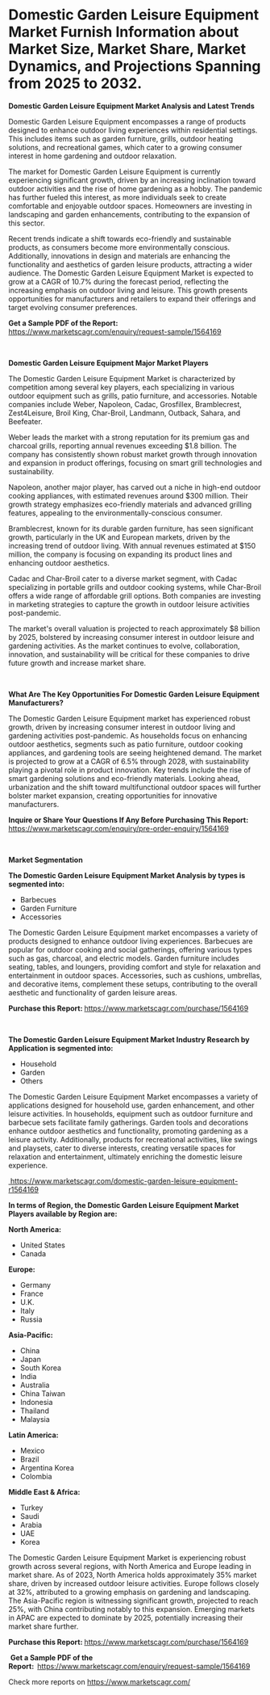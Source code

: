 <p><h1>Domestic Garden Leisure Equipment Market Furnish Information about Market Size, Market Share, Market Dynamics, and Projections Spanning from 2025 to 2032.</h1></p><p><strong>Domestic Garden Leisure Equipment Market Analysis and Latest Trends</strong></p>
<p><p>Domestic Garden Leisure Equipment encompasses a range of products designed to enhance outdoor living experiences within residential settings. This includes items such as garden furniture, grills, outdoor heating solutions, and recreational games, which cater to a growing consumer interest in home gardening and outdoor relaxation.</p><p>The market for Domestic Garden Leisure Equipment is currently experiencing significant growth, driven by an increasing inclination toward outdoor activities and the rise of home gardening as a hobby. The pandemic has further fueled this interest, as more individuals seek to create comfortable and enjoyable outdoor spaces. Homeowners are investing in landscaping and garden enhancements, contributing to the expansion of this sector.</p><p>Recent trends indicate a shift towards eco-friendly and sustainable products, as consumers become more environmentally conscious. Additionally, innovations in design and materials are enhancing the functionality and aesthetics of garden leisure products, attracting a wider audience. The Domestic Garden Leisure Equipment Market is expected to grow at a CAGR of 10.7% during the forecast period, reflecting the increasing emphasis on outdoor living and leisure. This growth presents opportunities for manufacturers and retailers to expand their offerings and target evolving consumer preferences.</p></p>
<p><strong>Get a Sample PDF of the Report:&nbsp;</strong> <a href="https://www.marketscagr.com/enquiry/request-sample/1564169?utm_campaign=2336&utm_medium=2&utm_source=Github&utm_content=ia&utm_term=09022025&utm_id=domestic-garden-leisure-equipment">https://www.marketscagr.com/enquiry/request-sample/1564169</a></p>
<p>&nbsp;</p>
<p><strong>Domestic Garden Leisure Equipment Major Market Players</strong></p>
<p><p>The Domestic Garden Leisure Equipment Market is characterized by competition among several key players, each specializing in various outdoor equipment such as grills, patio furniture, and accessories. Notable companies include Weber, Napoleon, Cadac, Grosfillex, Bramblecrest, Zest4Leisure, Broil King, Char-Broil, Landmann, Outback, Sahara, and Beefeater. </p><p>Weber leads the market with a strong reputation for its premium gas and charcoal grills, reporting annual revenues exceeding $1.8 billion. The company has consistently shown robust market growth through innovation and expansion in product offerings, focusing on smart grill technologies and sustainability. </p><p>Napoleon, another major player, has carved out a niche in high-end outdoor cooking appliances, with estimated revenues around $300 million. Their growth strategy emphasizes eco-friendly materials and advanced grilling features, appealing to the environmentally-conscious consumer.</p><p>Bramblecrest, known for its durable garden furniture, has seen significant growth, particularly in the UK and European markets, driven by the increasing trend of outdoor living. With annual revenues estimated at $150 million, the company is focusing on expanding its product lines and enhancing outdoor aesthetics.</p><p>Cadac and Char-Broil cater to a diverse market segment, with Cadac specializing in portable grills and outdoor cooking systems, while Char-Broil offers a wide range of affordable grill options. Both companies are investing in marketing strategies to capture the growth in outdoor leisure activities post-pandemic.</p><p>The market's overall valuation is projected to reach approximately $8 billion by 2025, bolstered by increasing consumer interest in outdoor leisure and gardening activities. As the market continues to evolve, collaboration, innovation, and sustainability will be critical for these companies to drive future growth and increase market share.</p></p>
<p>&nbsp;</p>
<p><strong>What Are The Key Opportunities For Domestic Garden Leisure Equipment Manufacturers?</strong></p>
<p><p>The Domestic Garden Leisure Equipment market has experienced robust growth, driven by increasing consumer interest in outdoor living and gardening activities post-pandemic. As households focus on enhancing outdoor aesthetics, segments such as patio furniture, outdoor cooking appliances, and gardening tools are seeing heightened demand. The market is projected to grow at a CAGR of 6.5% through 2028, with sustainability playing a pivotal role in product innovation. Key trends include the rise of smart gardening solutions and eco-friendly materials. Looking ahead, urbanization and the shift toward multifunctional outdoor spaces will further bolster market expansion, creating opportunities for innovative manufacturers.</p></p>
<p><strong>Inquire or Share Your Questions If Any Before Purchasing This Report:</strong> <a href="https://www.marketscagr.com/enquiry/pre-order-enquiry/1564169?utm_campaign=2336&utm_medium=2&utm_source=Github&utm_content=ia&utm_term=09022025&utm_id=domestic-garden-leisure-equipment">https://www.marketscagr.com/enquiry/pre-order-enquiry/1564169</a></p>
<p>&nbsp;</p>
<p><strong>Market Segmentation</strong></p>
<p><strong>The Domestic Garden Leisure Equipment Market Analysis by types is segmented into:</strong></p>
<p><ul><li>Barbecues</li><li>Garden Furniture</li><li>Accessories</li></ul></p>
<p><p>The Domestic Garden Leisure Equipment market encompasses a variety of products designed to enhance outdoor living experiences. Barbecues are popular for outdoor cooking and social gatherings, offering various types such as gas, charcoal, and electric models. Garden furniture includes seating, tables, and loungers, providing comfort and style for relaxation and entertainment in outdoor spaces. Accessories, such as cushions, umbrellas, and decorative items, complement these setups, contributing to the overall aesthetic and functionality of garden leisure areas.</p></p>
<p><strong>Purchase this Report:&nbsp;</strong><a href="https://www.marketscagr.com/purchase/1564169?utm_campaign=2336&utm_medium=2&utm_source=Github&utm_content=ia&utm_term=09022025&utm_id=domestic-garden-leisure-equipment">https://www.marketscagr.com/purchase/1564169</a></p>
<p>&nbsp;</p>
<p><strong>The Domestic Garden Leisure Equipment Market Industry Research by Application is segmented into:</strong></p>
<p><ul><li>Household</li><li>Garden</li><li>Others</li></ul></p>
<p><p>The Domestic Garden Leisure Equipment Market encompasses a variety of applications designed for household use, garden enhancement, and other leisure activities. In households, equipment such as outdoor furniture and barbecue sets facilitate family gatherings. Garden tools and decorations enhance outdoor aesthetics and functionality, promoting gardening as a leisure activity. Additionally, products for recreational activities, like swings and playsets, cater to diverse interests, creating versatile spaces for relaxation and entertainment, ultimately enriching the domestic leisure experience.</p></p>
<p><a href="https://www.marketscagr.com/domestic-garden-leisure-equipment-r1564169?utm_campaign=2336&utm_medium=2&utm_source=Github&utm_content=ia&utm_term=09022025&utm_id=domestic-garden-leisure-equipment">&nbsp;https://www.marketscagr.com/domestic-garden-leisure-equipment-r1564169</a></p>
<p><strong>In terms of Region, the Domestic Garden Leisure Equipment Market Players available by Region are:</strong></p>
<p>
    <p> <strong> North America: </strong>
        <ul>
            <li>United States</li>
            <li>Canada</li>
        </ul>
        </p> 
    <p> <strong> Europe: </strong>
        <ul>
            <li>Germany</li>
            <li>France</li>
            <li>U.K.</li>
            <li>Italy</li>
            <li>Russia</li>
        </ul>
        </p> 
    <p> <strong> Asia-Pacific: </strong>
        <ul>
            <li>China</li>
            <li>Japan</li>
            <li>South Korea</li>
            <li>India</li>
            <li>Australia</li>
            <li>China Taiwan</li>
            <li>Indonesia</li>
            <li>Thailand</li>
            <li>Malaysia</li>
        </ul>
        </p> 
    <p> <strong> Latin America: </strong>
        <ul>
            <li>Mexico</li>
            <li>Brazil</li>
            <li>Argentina Korea</li>
            <li>Colombia</li>
        </ul>
        </p> 
    <p> <strong> Middle East & Africa: </strong>
        <ul>
            <li>Turkey</li>
            <li>Saudi</li>
            <li>Arabia</li>
            <li>UAE</li>
            <li>Korea</li>
        </ul>
    </p>
    </p>
<p><p>The Domestic Garden Leisure Equipment Market is experiencing robust growth across several regions, with North America and Europe leading in market share. As of 2023, North America holds approximately 35% market share, driven by increased outdoor leisure activities. Europe follows closely at 32%, attributed to a growing emphasis on gardening and landscaping. The Asia-Pacific region is witnessing significant growth, projected to reach 25%, with China contributing notably to this expansion. Emerging markets in APAC are expected to dominate by 2025, potentially increasing their market share further.</p></p>
<p><strong>Purchase this Report: </strong><a href="https://www.marketscagr.com/purchase/1564169?utm_campaign=2336&utm_medium=2&utm_source=Github&utm_content=ia&utm_term=09022025&utm_id=domestic-garden-leisure-equipment">https://www.marketscagr.com/purchase/1564169</a></p>
<p>&nbsp;<strong>Get a Sample PDF of the Report:&nbsp;&nbsp;</strong><a href="https://www.marketscagr.com/enquiry/request-sample/1564169?utm_campaign=2336&utm_medium=2&utm_source=Github&utm_content=ia&utm_term=09022025&utm_id=domestic-garden-leisure-equipment">https://www.marketscagr.com/enquiry/request-sample/1564169</a></p>
<p><strong></strong></p>
<p>Check more reports on <a href="https://www.marketscagr.com/?utm_campaign=2336&utm_medium=2&utm_source=Github&utm_content=ia&utm_term=09022025&utm_id=domestic-garden-leisure-equipment">https://www.marketscagr.com/</a></p>